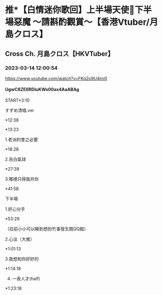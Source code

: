 # 推*【白情迷你歌回】上半場天使💜下半場惡魔 ～請斟酌觀賞～【香港Vtuber/月島クロス】

## Cross Ch. 月島クロス【HKVTuber】

### 2023-03-14 12:00:54

https://www.youtube.com/watch?v=FKq2o9U4mi0

#### UgwC8ZE6RDIuKWs00ax4AaABAg

START*3:10

すずめ清唱.ver

*12:38 

*13:23



1.老派約會之必要

*18:28



2.告白氣球

*27:39



3.哪𥚃只得我共你

*41:58



下半場

1.好心分手

*53:29

（拉前小小可以睇到想扮冇事發生既QQ殿）



2.心淡（大推）

*1:01:13



3.我想和你好好的

*1:14:18



4. 一表人才(half)

*1:23:18

